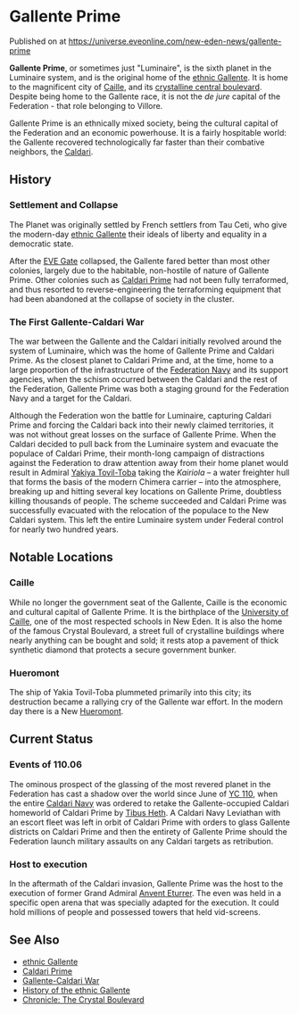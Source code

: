 # Gallente Prime
Published on  at https://universe.eveonline.com/new-eden-news/gallente-prime

**Gallente Prime**, or sometimes just "Luminaire", is the sixth planet in the Luminaire system, and is the original home of the [ethnic Gallente](4bufc5OaK80rlo20Pez6gK). It is home to the magnificent city of [Caille](73TXaac6RTgSJaqJHkTxCz), and its [crystalline central boulevard](45ZcfxzqF7v2mqmLksGxYU). Despite being home to the Gallente race, it is not the *de jure* capital of the Federation - that role belonging to Villore.

Gallente Prime is an ethnically mixed society, being the cultural capital of the Federation and an economic powerhouse. It is a fairly hospitable world: the Gallente recovered technologically far faster than their combative neighbors, the [Caldari](7unGNsrMFwIWXMMbrM2jfy).

History
-----------------------------

### Settlement and Collapse

The Planet was originally settled by French settlers from Tau Ceti, who give the modern-day [ethnic Gallente](3V8a3iCXmTydxJIORMLTtM) their ideals of liberty and equality in a democratic state. 

After the [EVE Gate](2z1KQXUVtPP1WmlwcJaX4o) collapsed, the Gallente fared better than most other colonies, largely due to the habitable, non-hostile of nature of Gallente Prime. Other colonies such as [Caldari Prime](1yEhptNaSoG42YRSay711i) had not been fully terraformed, and thus resorted to reverse-engineering the terraforming equipment that had been abandoned at the collapse of society in the cluster.

### The First Gallente-Caldari War

The war between the Gallente and the Caldari initially revolved around the system of Luminaire, which was the home of Gallente Prime and Caldari Prime. As the closest planet to Caldari Prime and, at the time, home to a large proportion of the infrastructure of the [Federation Navy](y2DAUzy3B6kc7fBww7nl1) and its support agencies, when the schism occurred between the Caldari and the rest of the Federation, Gallente Prime was both a staging ground for the Federation Navy and a target for the Caldari.

Although the Federation won the battle for Luminaire, capturing Caldari Prime and forcing the Caldari back into their newly claimed territories, it was not without great losses on the surface of Gallente Prime. When the Caldari decided to pull back from the Luminaire system and evacuate the populace of Caldari Prime, their month-long campaign of distractions against the Federation to draw attention away from their home planet would result in Admiral [Yakiya Tovil-Toba](RsUoECrk1bkV0t35D4sDE) taking the *Kairiola* – a water freighter hull that forms the basis of the modern Chimera carrier – into the atmosphere, breaking up and hitting several key locations on Gallente Prime, doubtless killing thousands of people. The scheme succeeded and Caldari Prime was successfully evacuated with the relocation of the populace to the New Caldari system. This left the entire Luminaire system under Federal control for nearly two hundred years.

Notable Locations
-----------------

### Caille
While no longer the government seat of the Gallente, Caille is the economic and cultural capital of Gallente Prime. It is the birthplace of the [University of Caille](3yrFWFSjOxnFu1GTFhudTM),  one of the most respected schools in New Eden. It is also the home of the famous Crystal Boulevard, a street full of crystalline buildings where nearly anything can be bought and sold; it rests atop a pavement of thick synthetic diamond that protects a secure government bunker.

### Hueromont

The ship of Yakia Tovil-Toba plummeted primarily into this city; its destruction became a rallying cry of the Gallente war effort. In the modern day there is a New [Hueromont](1PzpjLA0ZHtQRZu2f8x4gO).

Current Status
--------------

### Events of 110.06

The ominous prospect of the glassing of the most revered planet in the Federation has cast a shadow over the world since June of [YC 110](4s7KrRaqQANTatQhzlSaRi), when the entire [Caldari Navy](7loPnB2q6sl7hzRzdylIPN) was ordered to retake the Gallente-occupied Caldari homeworld of Caldari Prime by [Tibus Heth](6E1MZyo3l7DscBmmOdp7KG).  A Caldari Navy Leviathan with an escort fleet was left in orbit of Caldari Prime with orders to glass Gallente districts on Caldari Prime and then the entirety of Gallente Prime should the Federation launch military assaults on any Caldari targets as retribution.

### Host to execution

In the aftermath of the Caldari invasion, Gallente Prime was the host to the execution of former Grand Admiral [Anvent Eturrer](4ft267N4XjELE5by1uHCt5). The even was held in a specific open arena that was specially adapted for the execution. It could hold millions of people and possessed towers that held vid-screens.

See Also
--------
- [ethnic Gallente](3V8a3iCXmTydxJIORMLTtM)
- [Caldari Prime](1yEhptNaSoG42YRSay711i)
- [Gallente-Caldari War](1ehjby0lOpdwMJf9CprPtV)
- [History of the ethnic Gallente](K3yMi4r4UmMMOqIip9Vj3)
- [Chronicle: The Crystal Boulevard](5S78lsJE2tnuLoV9qcIPe3)
